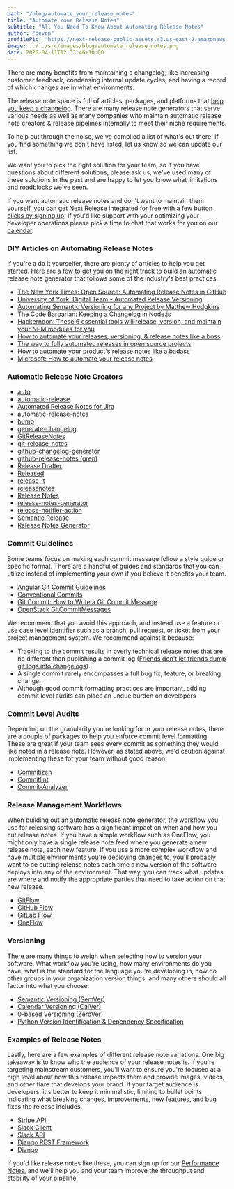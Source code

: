 ```yaml
---
path: "/blog/automate_your_release_notes"
title: "Automate Your Release Notes"
subtitle: "All You Need To Know About Automating Release Notes"
author: "devon"
profilePic: "https://next-release-public-assets.s3.us-east-2.amazonaws.com/devon_profile_pic.png"
image: ../../src/images/blog/automate_release_notes.png
date: 2020-04-11T12:33:46+10:00
---
```


There are many benefits from maintaining a changelog, like increasing customer feedback, condensing
internal update cycles, and having a record of which changes are in what environments.

The release note space is full of articles, packages, and platforms that
[help you keep a changelog](https://keepachangelog.com/en/1.0.0/).
There are many release note generators that serve various needs as well as many companies who maintain
automatic release note creators & release pipelines internally to meet their niche requirements.

To help cut through the noise, we've compiled a list of what's out there. If you find something we
don't have listed, let us know so we can update our list.

We want you to pick the right solution for your team, so if you have questions about different
solutions, please ask us, we've used many of these solutions in the past and are happy to let
you know what limitations and roadblocks we've seen.

If you want automatic release notes and don't want to maintain them yourself, you can [get Next
Release integrated for free with a few button clicks by signing up](https://my.nextrelease.io/). If you'd like support with
your optimizing your developer operations please pick a time to chat that works for you on our
[calendar](https://calendly.com/nextrelease-devon/developer-operations-optimization-introduction).

### DIY Articles on Automating Release Notes

If you're a do it yourselfer, there are plenty of articles to help you get started.
Here are a few to get you on the right track to build an automatic release note
generator that follows some of the industry's best practices.

-   [The New York Times: Open Source: Automating Release Notes in GitHub](https://open.nytimes.com/open-source-automating-release-notes-in-github-dd08f964465c)
-   [University of York: Digital Team - Automated Release Versioning](https://university-of-york.github.io/guides/automated-versioning/)
-   [Automating Semantic Versioning for any Project by Matthew Hodgkins](https://hodgkins.io/automating-semantic-versioning)
-   [The Code Barbarian: Keeping a Changelog in Node.js](https://thecodebarbarian.com/keeping-a-changelog-in-nodejs)
-   [Hackernoon: These 6 essential tools will release, version, and maintain your NPM modules for you](https://hackernoon.com/these-6-essential-tools-will-maintain-your-npm-modules-for-you-4cbbee88e0cb)
-   [How to automate your releases, versioning, & release notes like a boss](https://medium.com/faun/automate-your-releases-versioning-and-release-notes-with-semantic-release-d5575b73d986)
-   [The way to fully automated releases in open source projects](https://medium.com/@kevinkreuzer/the-way-to-fully-automated-releases-in-open-source-projects-44c015f38fd6)
-   [How to automate your product's release notes like a badass](https://toucantoco.com/en/tech-blog/tech/release-notes)
-   [Microsoft: How to automate your release notes](https://cloudblogs.microsoft.com/opensource/2018/09/06/how-to-automate-software-release-notes/)

### Automatic Release Note Creators

-   [auto](https://intuit.github.io/auto/home.html)
-   [automatic-release](https://github.com/dominique-mueller/automatic-release)
-   [Automated Release Notes for Jira](https://marketplace.atlassian.com/apps/1215431/automated-release-notes-for-jira?hosting=cloud&tab=overview)
-   [automatic-release-notes](https://www.npmjs.com/package/automatic-release-notes)
-   [bump](https://www.notion.so/Competitors-bd2460f52a3b45c49626340aab6c19a8#c44e0365aa154d3498e70cb2443b32ec)
-   [generate-changelog](https://www.npmjs.com/package/generate-changelog)
-   [GitReleaseNotes](https://github.com/GitTools/GitReleaseNotes)
-   [git-release-notes](https://www.npmjs.com/package/git-release-notes)
-   [github-changelog-generator](https://github.com/github-changelog-generator/github-changelog-generator)
-   [github-release-notes (gren)](https://www.npmjs.com/package/github-release-notes)
-   [Release Drafter](https://github.com/marketplace/actions/release-drafter)
-   [Released](https://releasedapp.com)
-   [release-it](https://www.npmjs.com/package/release-it)
-   [releasenotes](https://github.com/posabsolute/releasenotes)
-   [Release Notes](https://release-notes.com/)
-   [release-notes-generator](https://github.com/opendatakit/release-notes-generator)
-   [release-notifier-action](https://www.notion.so/Competitors-bd2460f52a3b45c49626340aab6c19a8#8a882605ffd94b8fb5f9c172ab07a7fd)
-   [Semantic Release](https://semantic-release.gitbook.io/semantic-release/)
-   [Release Notes Generator](https://github.com/semantic-release/release-notes-generator)

### Commit Guidelines

Some teams focus on making each commit message follow a style guide or specific format.
There are a handful of guides and standards that you can utilize instead of implementing
your own if you believe it benefits your team.

-   [Angular Git Commit Guidelines](https://github.com/angular/angular.js/blob/master/DEVELOPERS.md#-git-commit-guidelines)
-   [Conventional Commits](https://www.conventionalcommits.org/en/v1.0.0-beta.2/)
-   [Git Commit: How to Write a Git Commit Message](https://chris.beams.io/posts/git-commit/)
-   [OpenStack GitCommitMessages](https://wiki.openstack.org/wiki/GitCommitMessages)

We recommend that you avoid this approach, and instead use a feature or use case level
identifier such as a branch, pull request, or ticket from your project management system.
We recommend against it because:

-   Tracking to the commit results in overly technical release notes that are no different
    than publishing a commit log ([Friends don't let friends dump git logs into changelogs](https://keepachangelog.com/en/1.0.0/)).
-   A single commit rarely encompasses a full bug fix, feature, or breaking change.
-   Although good commit formatting practices are important, adding commit level audits can place
    an undue burden on developers

### Commit Level Audits

Depending on the granularity you're looking for in your release notes, there are a couple of
packages to help you enforce commit level formatting. These are great if your team sees every
commit as something they would like noted in a release note. However, as stated above, we'd
caution against implementing these for your team without good reason.

-   [Commitizen](https://github.com/commitizen/cz-cli)
-   [Commitlint](https://github.com/conventional-changelog/commitlint)
-   [Commit-Analyzer](https://github.com/semantic-release/commit-analyzer)

### Release Management Workflows

When building out an automatic release note generator, the workflow you use for releasing
software has a significant impact on when and how you cut release notes. If you have a simple
workflow such as OneFlow, you might only have a single release note feed where you generate
a new release note, each new feature. If you use a more complex workflow and have multiple
environments you're deploying changes to, you'll probably want to be cutting release notes
each time a new version of the software deploys into any of the environment. That way, you
can track what updates are where and notify the appropriate parties that need to take action
on that new release.

-   [GitFlow](https://nvie.com/posts/a-successful-git-branching-model/)
-   [GitHub Flow](http://scottchacon.com/2011/08/31/github-flow.html)
-   [GitLab Flow](https://docs.gitlab.com/ee/workflow/gitlab_flow.html)
-   [OneFlow](https://www.endoflineblog.com/oneflow-a-git-branching-model-and-workflow)

### Versioning

There are many things to weigh when selecting how to version your software. What workflow
you're using, how many environments do you have, what is the standard for the language you're
developing in, how do other groups in your organization version things, and many others
should all factor into what you choose.

-   [Semantic Versioning (SemVer)](https://semver.org/)
-   [Calendar Versioning (CalVer)](https://calver.org)
-   [0-based Versioning (ZeroVer)](https://0ver.org/)
-   [Python Version Identification & Dependency Specification](https://www.python.org/dev/peps/pep-0440/)

### Examples of Release Notes

Lastly, here are a few examples of different release note variations. One big takeaway
is to know who the audience of your release notes is. If you're targeting mainstream
customers, you'll want to ensure you're focused at a high level about how this release
impacts them and provide images, videos, and other flare that develops your brand. If your
target audience is developers, it's better to keep it minimalistic, limiting to bullet
points indicating what breaking changes, improvements, new features, and bug fixes the
release includes.

-   [Stripe API](https://stripe.com/docs/upgrades#api-changelog)
-   [Slack Client](https://slack.com/help/articles/115004846068-slack-updates-and-changes)
-   [Slack API](https://api.slack.com/changelog)
-   [Django REST Framework](https://www.django-rest-framework.org/community/release-notes/)
-   [Django](https://docs.djangoproject.com/en/2.2/releases/)

If you'd like release notes like these, you can sign up for our [Performance Notes](/performance-notes), and we'll
help you and your team improve the throughput and stability of your pipeline.
